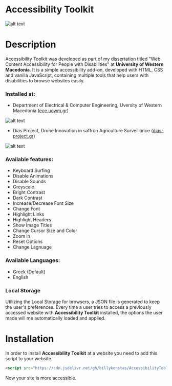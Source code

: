 # Accessibility Toolkit 

![alt text](https://github.com/billykonstas/AccessibilityToolkit/blob/main/images/acc_toolkit.png)

# Description
Accessibility Toolkit was developed as part of my dissertation titled "Web Content Accessibility for People with Disabilities" at **University of Western Macedonia**. It is a simple accessibility add-on, developed with HTML, CSS and vanilla JavaScript, containing multiple tools that help users with disabilities to browse websites easily.

### Installed at:

* Department of Electrical & Computer Engineering, Uversity of Western Macedonia ([ece.uowm.gr](https://ece.uowm.gr/))

![alt text](https://github.com/billykonstas/AccessibilityToolkit/blob/main/images/ece_acc_toolkit.png)

* Dias Project, Drone Innovation in saffron Agriculture Surveillance ([dias-project.gr](https://dias-project.gr//))

![alt text](https://github.com/billykonstas/AccessibilityToolkit/blob/main/images/dias_acc_toolkit.png)


### Available features:

* Keyboard Surfing
* Disable Animations
* Disable Sounds
* Greyscale
* Bright Contrast
* Dark Contrast
* Increase/Decrease Font Size
* Change Font
* Highlight Links
* Highlight Headers
* Show Image Titles
* Change Cursor Size and Color
* Zoom in
* Reset Options
* Change Lagnuage

### Available Languages:

* Greek (Default)
* English

### Local Storage
Utilizing the Local Storage for browsers, a JSON file is generated to keep the user's preferences. Every time a user tries to access a previously accessed website with **Accessibility Toolkit** installed, the options the user made will me automatically loaded and applied.

# Installation 
In order to install **Accessibility Toolkit** at a website you need to add this script to your website.
```HTML
<script src="https://cdn.jsdelivr.net/gh/billykonstas/AccessibilityToolkit@main/toolkit.min.js"></script>   
```
Now your site is more accessible.

